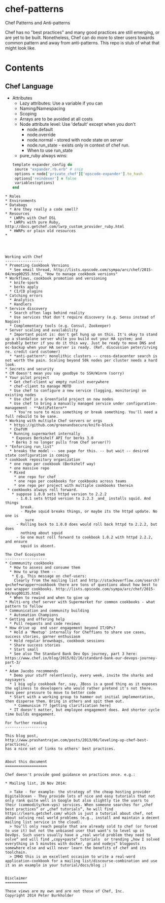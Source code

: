 chef-patterns
=============

Chef Patterns and Anti-patterns

Chef has no "best practices" and many good practices are still emerging, or are yet to be built. Nonetheless, Chef can do more to steer users towards common pattern and away from anti-patterns. This repo is stub of what that might look like.

Contents
========

Chef Language
-------------
* Attributes
  * Lazy attributes: Use a variable if you can
  * Naming/Namespacing
  * Scoping
  * Arrays are to be avoided at all costs
  * Node attribute level: Use 'default' except when you don't
    * node.default
    * node.override
    * node.normal - stored with node state on server
    * node.run_state - exists only in context of chef run.
    * When to use run_state
  * pure_ruby always wins:
   ````ruby
   template expander_config do
    source "expander.rb.erb" # snip
    options = node['private_chef']['opscode-expander'].to_hash
    options['reindexer'] = false
    variables(options)
  end
````
* Roles
* Environments
* Databags
  * Are they really a code smell?
* Resources
  * LWRPs with Chef DSL
  * LWRPs with pure Ruby, http://docs.getchef.com/lwrp_custom_provider_ruby.html
  * HWRPs or plain old resources
*




Working with Chef
-----------------
* Promoting Cookbook Versions
  * See email thread, http://lists.opscode.com/sympa/arc/chef/2015-04/msg00255.html, "How to manage cookbook versions"
* Workflows, cookbook promotion and versioning
  * knife-spork
  * berks apply
  * CI/CD plugins
* Catching errors
  * Analytics
  * Handlers
* Service discovery
  * Search often lags behind reality
  * Use services that don't require discovery (e.g. Sensu instead of Nagios)
  * Complementary tools (e.g. Consul, Zookeeper)
* Server scaling and availability
  * Important point is: don't get hung up on this. It's okay to stand up a standalone server while you build out your HA system; and probably better if you do it this way. Just be ready to move DNS and ec-backup when your HA server is ready. (Ref. discussion peter/irving re. credit card customer)
  * *anti-pattern*: monolithic clusters -- cross-datacenter search is not worth the pain. Scaling beyond 50k nodes per cluster needs a hard look. 
* Secrets and security
* CM doesn't mean you say goodbye to SSH/Winrm (sorry)
* Your pilot project
  * Get chef-client w/ empty runlist everywhere
  * chef-client to manage MOTD
  * Use chef to configure a new service (logging, monitoring) on existing nodes
  * Use chef in a Greenfield project on new nodes
  * Use chef to bring a manually managed service under configuration-management - **AntiPattern**
    * You're sure to miss something or break something. You'll need a full rebuild to be sane.
* Working with multiple Chef servers or orgs
  * https://github.com/greenandsecure/knife-block
  * ChefVM
  * Running supermarket internally
   * Exposes Berkshelf API for berks 3.0
   * Berks 3 no longer pulls from Chef server(?)
* "Enforcing run_list"
  * breaks the model -- see page for this. -- but wait -- desired state configuration is coming
* cookbook repository organization
  * one repo per cookbook (Berkshelf way)
  * one massive repo
  * Mixed
    * one repo for chef
    * one repo per cookbooks for cookbooks across teams
    * one repo per project with multiple cookbooks therein
 * cookbooks always roll forward.
   * suppose 1.0.0 sets httpd version to 2.2.2
     - 1.0.1 sets httpd version to 2.2.3 _and_ installs squid. And things
       break.
       - Maybe squid breaks things, or maybe its the httpd update. No one is
         sure
     - Rolling back to 1.0.0 does would roll back httpd to 2.2.2, but does
       nothing about squid
     - So one must roll forward to cookbook 1.0.2 with httpd 2.2.2, and ensure
       squid is absent.

The Chef Ecosystem
-------------------
* Commmunity cookbooks
  * How to assess and consume them
  * How to wrap them --
   * E.g. This message on chef-users:
    Clearly from the mailing list and http://stackoverflow.com/search?q=chef+wrapper+cookbook there are tons of questions about how best to use wrapper cookbooks. http://lists.opscode.com/sympa/arc/chef/2015-04/msg00135.html
  * When to rewind and when to give up
* Multi-org chef server with Supermarket for common cookbooks - what pattern to follow
* Communication and community building
  * Automation Champions
* Getting and offering help
  * Pull requests and code reviews
* How drive up  end user engagement beyond IT/OPs?
  * Hold a 'Meetup' internally for Cheffians to share use cases, success stories, garner enthusiasm
  * Hold regular brownbags, cookbook sessions
  * Share success stories
  * Start small
  * See also The Standard Bank Dev Ops journey, part 3 here: https://www.chef.io/blog/2015/02/16/standard-bank-our-devops-journey-part-3/
  * 
* Adam Jacobs recommends
  * Demo your stuff relentlessly, every week, invite the sharks and naysayers
  * 1 big ugly cookbook for, say, JBoss is a good thing as it exposes the ugliness to developers who would rather pretend it's not there. Uses peer pressure to move to better code
  * Start with a working group to hammer out initial implementation, then disperse them. Bring in others and spit them out.
    * Communisim ?? [getting clarification here]
  * IT doesn't matter, but employee engagement does. And shorter cycle time builds engagement.

For further reading
-------------------

This blog post,
http://www.prashantrajan.com/posts/2013/06/leveling-up-chef-best-practices/,
has a nice set of links to others' best practices.
  

About this document
===================

Chef doesn't provide good guidance on practices once. e.g.:

* Mailing list, 26 Nov 2014:

  > Take - for example- the strategy of the cheap hosting provider DigitalOcean - They provide lots of nice and easy tutorials that not only rank quite well in Google but also slightly tie the users to their (commodity/kvm-vps) services. When someone searches for „chef best practices“ or „chef tutorials“, he will find https://learn.getchef.com/ which is just a tutorial about chef, not about solving real world problems (e.g., install and maintain a decent mailing list service in the cloud).
  > You’ll only reach people that are already sold to chef (or forced to use it) but not the unbiased user that want’s to level up in DevOps. Such users usually have a „real world problem they need to solve“ and will find „copy+paste“ tutorials  or trending „how I solved everything in 5 minutes with docker, go and nodejs“ blogposts somewhere else and will never learn the benefits of chef and its toolchain.
  > IMHO this is an excellent occasion to write a real-word application-cookbook for a mailing list/discourse-combination and use it as an example in your tutorial/docs/blog ;)


Disclaimer
==========

These views are my own and are not those of Chef, Inc.
Copyright 2014 Peter Burkholder
